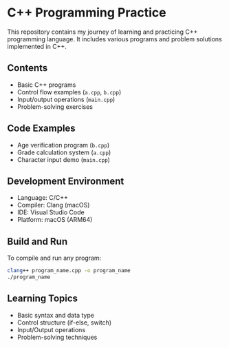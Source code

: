 # C++ Programming Practice

This repository contains my journey of learning and practicing C++ programming language. It includes various programs and problem solutions implemented in C++.

## Contents

- Basic C++ programs
- Control flow examples (`a.cpp`, `b.cpp`)
- Input/output operations (`main.cpp`)
- Problem-solving exercises

## Code Examples

- Age verification program (`b.cpp`)
- Grade calculation system (`a.cpp`)
- Character input demo (`main.cpp`)

## Development Environment

- Language: C/C++
- Compiler: Clang (macOS)
- IDE: Visual Studio Code
- Platform: macOS (ARM64)

## Build and Run

To compile and run any program:

```bash
clang++ program_name.cpp -o program_name
./program_name
```

## Learning Topics

- Basic syntax and data type
- Control structure (if-else, switch)
- Input/Output operations
- Problem-solving techniques
